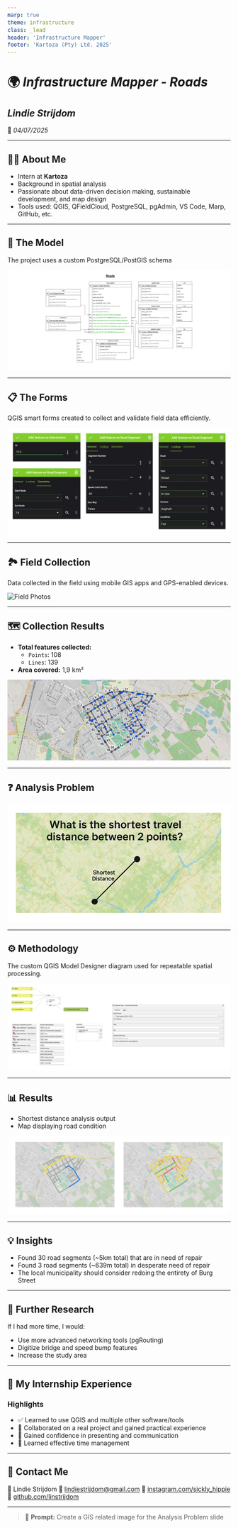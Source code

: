 ```yaml
---
marp: true
theme: infrastructure
class: _lead
header: 'Infrastructure Mapper'
footer: 'Kartoza (Pty) Ltd. 2025'
---
```


<!-- Title Slide -->

# 🌍 *Infrastructure Mapper - Roads*

## *Lindie Strijdom*

📅 *04/07/2025*

---

## 👩‍💻 About Me

- Intern at **Kartoza**
- Background in spatial analysis
- Passionate about data-driven decision making, sustainable development, and map design
- Tools used: QGIS, QFieldCloud, PostgreSQL, pgAdmin, VS Code, Marp, GitHub, etc.

---

## 🧱 The Model

The project uses a custom PostgreSQL/PostGIS schema

![ERD](../img/roads-erd.png)

---

## 📋 The Forms

QGIS smart forms created to collect and validate field data efficiently.

![Forms Collage](../img/roads-forms.png)

---

## 🏞️ Field Collection

Data collected in the field using mobile GIS apps and GPS-enabled devices.

![Field Photos](../img/roads-field.png)

---

## 🗺️ Collection Results

- **Total features collected:**
  - `Points`: 108
  - `Lines`: 139
- **Area covered:** 1,9 km²

![Map of Features](../img/roads-collection.png)

---

## ❓ Analysis Problem

![Analysis Problem](../img/roads-problem.png)

---

## ⚙️ Methodology

The custom QGIS Model Designer diagram used for repeatable spatial processing.

![QGIS Model](../img/roads-model.png)

---

## 📊 Results

- Shortest distance analysis output
- Map displaying road condition

![Results](../img/roads-results.png)

---

## 💡 Insights

- Found 30 road segments (~5km total) that are in need of repair
- Found 3 road segments (~639m total) in desperate need of repair
- The local municipality should consider redoing the entirety of Burg Street

---

## 🔬 Further Research

If I had more time, I would:

- Use more advanced networking tools (pgRouting)
- Digitize bridge and speed bump features
- Increase the study area

---

## 🧳 My Internship Experience

### Highlights

- ✅ Learned to use QGIS and multiple other software/tools
- 🤝 Collaborated on a real project and gained practical experience
- 🎯 Gained confidence in presenting and communication
- 💬 Learned effective time management

---

## 📧 Contact Me

👤 Lindie Strijdom
📨 [lindiestrijdom@gmail.com](mailto:lindiestrijdom@gmail.com)
🔗 [instagram.com/sickly_hippie](https://www.instagram.com/sickly_hippie/)
💼 [github.com/linstrijdom](https://github.com/linstrijdom)

---

> 🤖 **Prompt:** Create a GIS related image for the Analysis Problem slide
